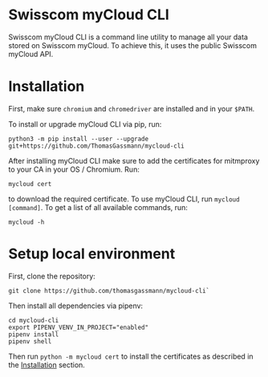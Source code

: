 # Swisscom myCloud CLI

Swisscom myCloud CLI is a command line utility to manage all your data stored on Swisscom myCloud. To achieve this, it uses the public Swisscom myCloud API.

# Installation

First, make sure `chromium` and `chromedriver` are installed and in  your `$PATH`.

To install or upgrade myCloud CLI via pip, run:
```
python3 -m pip install --user --upgrade git+https://github.com/ThomasGassmann/mycloud-cli
```

After installing myCloud CLI make sure to add the certificates for mitmproxy to your CA in your OS / Chromium. Run:
```
mycloud cert
```

to download the required certificate. 
To use myCloud CLI, run `mycloud [command]`.
To get a list of all available commands, run:
```
mycloud -h
```

# Setup local environment
First, clone the repository:
```
git clone https://github.com/thomasgassmann/mycloud-cli`
```

Then install all dependencies via pipenv:
```
cd mycloud-cli
export PIPENV_VENV_IN_PROJECT="enabled"
pipenv install
pipenv shell
```
Then run `python -m mycloud cert` to install the certificates as described in the [Installation](#Installation) section.
